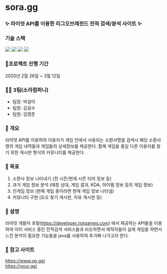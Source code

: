 # sora.gg
### ✨ 라이엇 API를 이용한 리그오브레전드 전적 검색/분석 사이트 ✨

### 기술 스택
<img src="https://img.shields.io/badge/JAVA-f89820?style=flat-badge&logo=openjdk&logoColor=white">  <img src="https://img.shields.io/badge/Spring-6DB33F?style=flat-badge&logo=spring&logoColor=white"> <img src="https://img.shields.io/badge/Oracle-F80000?style=flat-badge&logo=oracle&logoColor=white"> <img src="https://img.shields.io/badge/BootStrap-7952B3?style=flat-badge&logo=bootstrap&logoColor=white">


### 📌프로젝트 진행 기간
2020년 2월 26일 ~ 3월 12일

### 👩‍💻 3팀(소라컴퍼니)
- 팀장: 박설아
- 팀원: 김길수
- 팀원: 김영준

### 📌 개요
라이엇 API를 이용하여 이용자가 게임 안에서 사용되는 소환사명을 검색시 해당 소환사명의 게임
내역들과 게임들의 상세정보를 제공한다. 함께 게임을 즐길 다른 이용자를 찾기 위한 게시판
형식의 커뮤니티를 제공한다.

### 🎯 목표
1. 소환사 정보 나타내기 (전 시즌/현재 시즌 티어 정보 등)
2. 과거 게임 정보 분석 (매칭 상대, 게임 결과, KDA, 아이템 정보 등의 게임 정보)
3. 인게임 정보 (현재 게임 중이라면 현재 게임 정보 나타냄)
4. 커뮤니티 구현 (듀오 찾기 게시판, 자유 게시판 등)

### 📌 설명
라이엇 개발자 포털(https://developer.riotgames.com) 에서 제공하는 API들을 이용하여 이미
서비스 중인 전적검색 서비스들과 비슷하면서 제작자들이 실제 게임을 하면서 느낀 분석이
필요한 기능들을 java를 사용하여 추가해 나가고자 한다.

### 📌 참고 사이트
https://www.op.gg/ <br>
https://your.gg/
